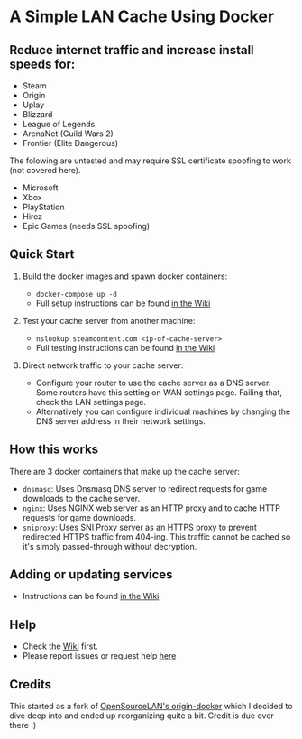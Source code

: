 # A Simple LAN Cache Using Docker

## Reduce internet traffic and increase install speeds for:
* Steam
* Origin
* Uplay
* Blizzard
* League of Legends
* ArenaNet (Guild Wars 2)
* Frontier (Elite Dangerous)

The folowing are untested and may require SSL certificate spoofing to work (not covered here).
* Microsoft
* Xbox
* PlayStation
* Hirez
* Epic Games (needs SSL spoofing)

## Quick Start
1. Build the docker images and spawn docker containers:
    * `docker-compose up -d`
    * Full setup instructions can be found [in the Wiki](https://github.com/RyanEwen/lan-cache-docker/wiki/Setup-instructions)

1. Test your cache server from another machine:
    * `nslookup steamcontent.com <ip-of-cache-server>`
    * Full testing instructions can be found [in the Wiki](https://github.com/RyanEwen/lan-cache-docker/wiki/How-to-test)

1. Direct network traffic to your cache server:
    * Configure your router to use the cache server as a DNS server.
    Some routers have this setting on WAN settings page. Failing that, check the LAN settings page.
    * Alternatively you can configure individual machines by changing the DNS server address in their network settings.

## How this works
There are 3 docker containers that make up the cache server:
* `dnsmasq`: Uses Dnsmasq DNS server to redirect requests for game downloads to the cache server.
* `nginx`: Uses NGINX web server as an HTTP proxy and to cache HTTP requests for game downloads.
* `sniproxy`: Uses SNI Proxy server as an HTTPS proxy to prevent redirected HTTPS traffic from 404-ing. This traffic cannot be cached so it's simply passed-through without decryption.

## Adding or updating services
* Instructions can be found [in the Wiki](https://github.com/RyanEwen/lan-cache-docker/wiki/Adding-or-updating-services).

## Help
* Check the [Wiki](https://github.com/RyanEwen/lan-cache-docker/wiki) first.
* Please report issues or request help [here](https://github.com/RyanEwen/lan-cache-docker/issues)

## Credits
This started as a fork of [OpenSourceLAN's origin-docker](https://github.com/OpenSourceLAN/origin-docker) which I decided to dive deep into and ended up reorganizing quite a bit. Credit is due over there :)
